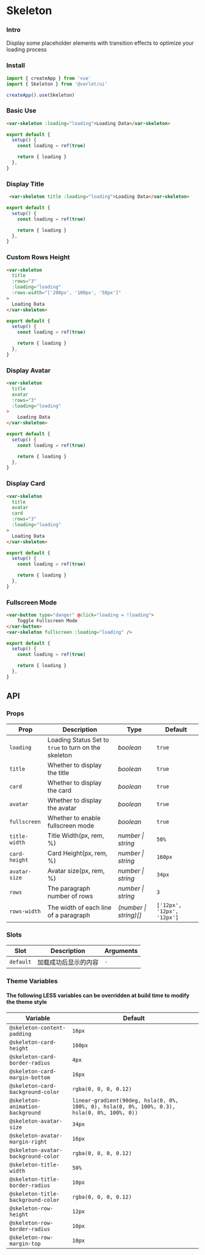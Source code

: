 # Skeleton

### Intro
Display some placeholder elements with transition effects to optimize your loading process

### Install

```js
import { createApp } from 'vue'
import { Skeleton } from '@varlet/ui'

createApp().use(Skeleton)
```

### Basic Use

```html
<var-skeleton :loading="loading">Loading Data</var-skeleton>
```

```js
export default {
  setup() {
    const loading = ref(true)

    return { loading }
  },
}
```

### Display Title

```html
 <var-skeleton title :loading="loading">Loading Data</var-skeleton>
```

```js
export default {
  setup() {
    const loading = ref(true)

    return { loading }
  },
}
```

### Custom Rows Height

```html
<var-skeleton
  title
  :rows="3"
  :loading="loading"
  :rows-width="['200px', '100px', '50px']"
>
  Loading Data
</var-skeleton>
```

```js
export default {
  setup() {
    const loading = ref(true)

    return { loading }
  },
}
```

### Display Avatar

```html
<var-skeleton
  title
  avatar
  :rows="3"
  :loading="loading"
>
	Loading Data
</var-skeleton>
```

```js
export default {
  setup() {
    const loading = ref(true)

    return { loading }
  },
}
```

### Display Card

```html
<var-skeleton
  title
  avatar
  card
  :rows="3"
  :loading="loading"
>
  Loading Data
</var-skeleton>
```

```js
export default {
  setup() {
    const loading = ref(true)

    return { loading }
  },
}
```

### Fullscreen Mode

```html
<var-button type="danger" @click="loading = !loading">
	Toggle Fullscreen Mode
</var-button>
<var-skeleton fullscreen :loading="loading" />
```

```js
export default {
  setup() {
    const loading = ref(true)

    return { loading }
  },
}
```

## API

### Props

| Prop | Description | Type | Default | 
| --- | --- | --- | --- | 
| `loading` | Loading Status Set to `true` to turn on the skeleton | _boolean_ | `true` |
| `title` | Whether to display the title | _boolean_ | `true` |
| `card` | Whether to display the card | _boolean_ | `true` |
| `avatar` | Whether to display the avatar | _boolean_ | `true` |
| `fullscreen` | Whether to enable fullscreen mode | _boolean_ | `true` |
| `title-width` | Title Width(px, rem, %)  | _number \| string_ | `50%` |
| `card-height` | Card Height(px, rem, %)  | _number \| string_ | `160px` |
| `avatar-size` | Avatar size(px, rem, %)  | _number \| string_ | `34px` |
| `rows` | The paragraph number of rows | _number \| string_ | `3` |
| `rows-width` | The width of each line of a paragraph | _(number \| string)[]_ | `['12px', '12px', '12px']` |

### Slots

| Slot | Description | Arguments |
| --- | --- | --- |
| `default` | 加载成功后显示的内容 | `-` |

### Theme Variables
#### The following LESS variables can be overridden at build time to modify the theme style

| Variable | Default |
| --- | --- |
| `@skeleton-content-padding` | `16px` |
| `@skeleton-card-height` | `160px` |
| `@skeleton-card-border-radius` | `4px` |
| `@skeleton-card-margin-bottom` | `16px` |
| `@skeleton-card-background-color` | `rgba(0, 0, 0, 0.12)` |
| `@skeleton-animation-background` | `linear-gradient(90deg, hsla(0, 0%, 100%, 0), hsla(0, 0%, 100%, 0.3), hsla(0, 0%, 100%, 0))` |
| `@skeleton-avatar-size` | `34px` |
| `@skeleton-avatar-margin-right` | `16px` |
| `@skeleton-avatar-background-color` | `rgba(0, 0, 0, 0.12)` |
| `@skeleton-title-width` | `50%` |
| `@skeleton-title-border-radius` | `10px` |
| `@skeleton-title-background-color` | `rgba(0, 0, 0, 0.12)` |
| `@skeleton-row-height` | `12px` |
| `@skeleton-row-border-radius` | `10px` |
| `@skeleton-row-margin-top` | `10px` |